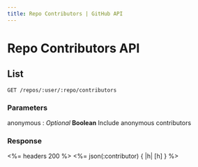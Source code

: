 ```yaml
---
title: Repo Contributors | GitHub API
---
```


# Repo Contributors API

## List

    GET /repos/:user/:repo/contributors

### Parameters

anonymous
: _Optional_ **Boolean** Include anonymous contributors

### Response

<%= headers 200 %>
<%= json(:contributor) { |h| [h] } %>
